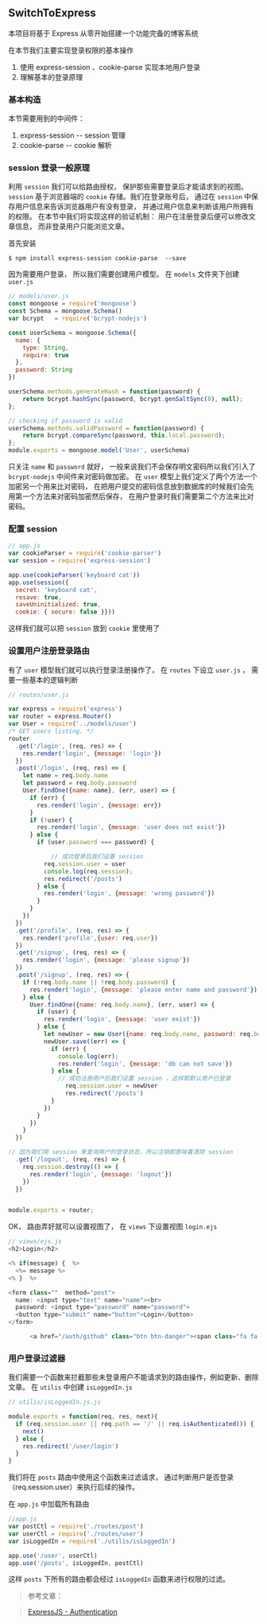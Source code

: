 ## SwitchToExpress

本项目将基于 Express 从零开始搭建一个功能完备的博客系统

在本节我们主要实现登录权限的基本操作

1. 使用 express-session 、cookie-parse 实现本地用户登录
1. 理解基本的登录原理


### 基本构造



本节需要用到的中间件：

1. express-session  -- session 管理
1. cookie-parse  -- cookie 解析



### session 登录一般原理

利用 ``session`` 我们可以给路由授权， 保护那些需要登录后才能请求到的视图。 ``session`` 基于浏览器端的 ``cookie`` 存储。我们在登录账号后， 通过在 ``session`` 中保存用户信息来告诉浏览器用户有没有登录， 并通过用户信息来判断该用户所拥有的权限。 在本节中我们将实现这样的验证机制： 用户在注册登录后便可以修改文章信息， 而非登录用户只能浏览文章。

首先安装

``$ npm install express-session cookie-parse  --save``

因为需要用户登录， 所以我们需要创建用户模型。 在 ``models`` 文件夹下创建 ``user.js``


```` js
// models/user.js
const mongoose = require('mongoose')
const Schema = mongoose.Schema()
var bcrypt   = require('bcrypt-nodejs')

const userSchema = mongoose.Schema({
  name: {
    type: String,
    require: true
  },
  password: String
})

userSchema.methods.generateHash = function(password) {
    return bcrypt.hashSync(password, bcrypt.genSaltSync(8), null);
};

// checking if password is valid
userSchema.methods.validPassword = function(password) {
    return bcrypt.compareSync(password, this.local.password);
};
module.exports = mongoose.model('User', userSchema)

````

只关注 ``name`` 和 ``password`` 就好， 一般来说我们不会保存明文密码所以我们引入了 ``bcrypt-nodejs`` 中间件来对密码做加密。 在 ``user`` 模型上我们定义了两个方法一个加密另一个用来比对密码， 在把用户提交的密码信息放到数据库的时候我们会先用第一个方法来对密码加密然后保存， 在用户登录时我们需要第二个方法来比对密码。

### 配置 session

````js
// app.js
var cookieParser = require('cookie-parser')
var session = require('express-session')

app.use(cookieParser('keyboard cat'))
app.use(session({
  secret: 'keyboard cat',
  resave: true,
  saveUninitialized: true,
  cookie: { secure: false }}))
````

这样我们就可以把 ``session`` 放到 ``cookie`` 里使用了

### 设置用户注册登录路由

有了 ``user`` 模型我们就可以执行登录注册操作了， 在 ``routes`` 下设立 ``user.js`` ， 需要一些基本的逻辑判断

````js
// routes/user.js

var express = require('express')
var router = express.Router()
var User = require('../models/user')
/* GET users listing. */
router
  .get('/login', (req, res) => {
    res.render('login', {message: 'login'})
  })
  .post('/login', (req, res) => {
    let name = req.body.name
    let password = req.body.password
    User.findOne({name: name}, (err, user) => {
      if (err) {
        res.render('login', {message: err})
      }
      if (!user) {
        res.render('login', {message: 'user does not exist'})
      } else {
        if (user.password === password) {

            // 成功登录后我们设置 session
          req.session.user = user
          console.log(req.session);
          res.redirect('/posts')
        } else {
          res.render('login', {message: 'wrong password'})
        }
      }
    })
  })
  .get('/profile', (req, res) => {
    res.render('profile',{user: req.user})
  })
  .get('/signup', (req, res) => {
    res.render('login', {message: 'please signup'})
  })
  .post('/signup', (req, res) => {
    if (!req.body.name || !req.body.password) {
      res.render('login', {message: 'please enter name and password'})
    } else {
      User.findOne({name: req.body.name}, (err, user) => {
        if (user) {
          res.render('login', {message: 'user exist'})
        } else {
          let newUser = new User({name: req.body.name, password: req.body.password})
          newUser.save((err) => {
            if (err) {
              console.log(err);
              res.render('login', {message: 'db can not save'})
            } else {
              // 成功注册用户后我们设置 session ，这样即默认用户已登录
                req.session.user = newUser
                res.redirect('/posts')
            }
          })
        }
      })
    }
  })

// 因为我们用 session 来查询用户的登录状态，所以注销即意味着清除 session
  .get('/logout', (req, res) => {
    req.session.destroy(() => {
      res.render('login', {message: 'logout'})
    })
  })


module.exports = router;

````

OK， 路由弄好就可以设置视图了， 在 ``views`` 下设置视图 ``login.ejs``

````js
// views/ejs.js
<h2>Login</h2>

<% if(message) {  %>
  <%= message %>
<% }  %>

<form class=""  method="post">
  name: <input type="text" name="name"><br>
  password: <input type="password" name="password">
  <button type="submit" name="button">Login</button>
</form>

      <a href="/auth/github" class="btn btn-danger"><span class="fa fa-github"></span> Github</a>

````

### 用户登录过滤器

我们需要一个函数来拦截那些未登录用户不能请求到的路由操作，例如更新、删除文章。 在 ``utilis`` 中创建 ``isLoggedIn.js``

````js
// utilis/isLoggedIn.js.js

module.exports = function(req, res, next){
  if (req.session.user || req.path == '/' || req.isAuthenticated()) {
    next()
  } else {
    res.redirect('/user/login')
  }
}
````
 我们将在 ``posts`` 路由中使用这个函数来过滤请求， 通过判断用户是否登录（req.session.user）来执行后续的操作。

 在 ``app.js`` 中加载所有路由

 ````js
 //app.js
 var postCtl = require('./routes/post')
 var userCtl = require('./routes/user')
 var isLoggedIn = require('./utilis/isLoggedIn')

 app.use('/user', userCtl)
 app.use('/posts', isLoggedIn, postCtl)
 ````
这样 ``posts`` 下所有的路由都会经过 ``isLoggedIn`` 函数来进行权限的过滤。



> 参考文章：


> [ExpressJS - Authentication](https://www.tutorialspoint.com/expressjs/expressjs_authentication.htm)
